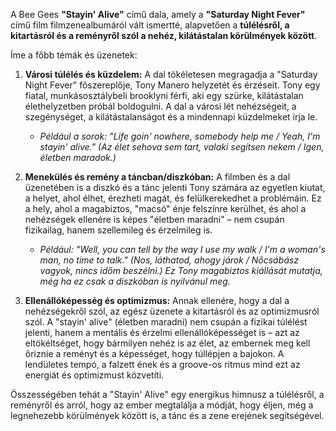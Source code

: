 A Bee Gees **"Stayin' Alive"** című dala, amely a **"Saturday Night Fever"** című film filmzenealbumáról vált ismertté, alapvetően a **túlélésről, a kitartásról és a reményről szól a nehéz, kilátástalan körülmények között**.

Íme a főbb témák és üzenetek:

1.  **Városi túlélés és küzdelem:** A dal tökéletesen megragadja a "Saturday Night Fever" főszereplője, Tony Manero helyzetét és érzéseit. Tony egy fiatal, munkásosztálybeli brooklyni férfi, aki egy szürke, kilátástalan élethelyzetben próbál boldogulni. A dal a városi lét nehézségeit, a szegénységet, a kilátástalanságot és a mindennapi küzdelmeket írja le.
    *   *Például a sorok: "Life goin' nowhere, somebody help me / Yeah, I'm stayin' alive." (Az élet sehova sem tart, valaki segítsen nekem / Igen, életben maradok.)*

2.  **Menekülés és remény a táncban/diszkóban:** A filmben és a dal üzenetében is a diszkó és a tánc jelenti Tony számára az egyetlen kiutat, a helyet, ahol élhet, érezheti magát, és felülkerekedhet a problémáin. Ez a hely, ahol a magabiztos, "macsó" énje felszínre kerülhet, és ahol a nehézségek ellenére is képes "életben maradni" – nem csupán fizikailag, hanem szellemileg és érzelmileg is.
    *   *Például: "Well, you can tell by the way I use my walk / I'm a woman's man, no time to talk." (Nos, láthatod, ahogy járok / Nőcsábász vagyok, nincs időm beszélni.) Ez Tony magabiztos kiállását mutatja, még ha ez csak a diszkóban is nyilvánul meg.*

3.  **Ellenállóképesség és optimizmus:** Annak ellenére, hogy a dal a nehézségekről szól, az egész üzenete a kitartásról és az optimizmusról szól. A "stayin' alive" (életben maradni) nem csupán a fizikai túlélést jelenti, hanem a mentális és érzelmi ellenállóképességet is – azt az eltökéltséget, hogy bármilyen nehéz is az élet, az embernek meg kell őriznie a reményt és a képességet, hogy túllépjen a bajokon. A lendületes tempó, a falzett ének és a groove-os ritmus mind ezt az energiát és optimizmust közvetíti.

Összességében tehát a "Stayin' Alive" egy energikus himnusz a túlélésről, a reményről és arról, hogy az ember megtalálja a módját, hogy éljen, még a legnehezebb körülmények között is, a tánc és a zene erejének segítségével.